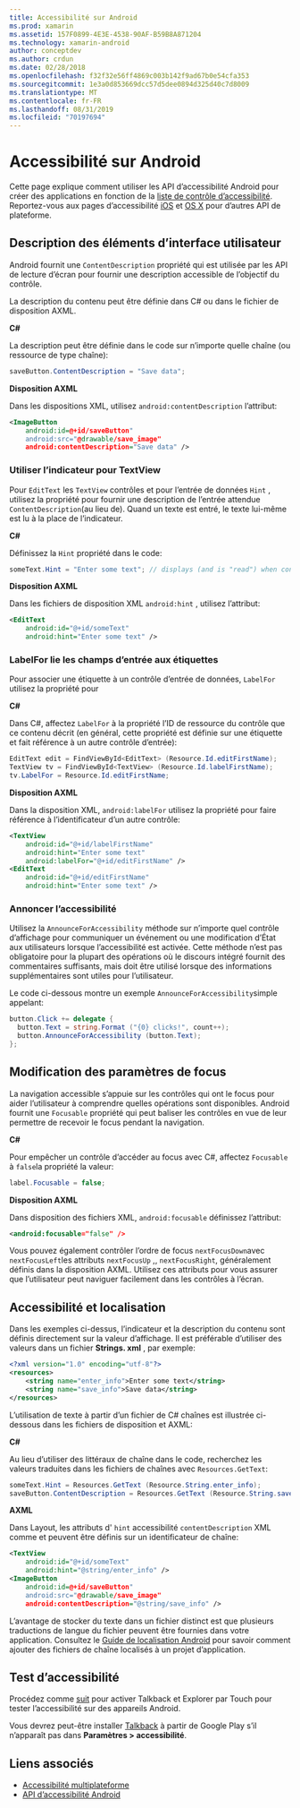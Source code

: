 ```yaml
---
title: Accessibilité sur Android
ms.prod: xamarin
ms.assetid: 157F0899-4E3E-4538-90AF-B59B8A871204
ms.technology: xamarin-android
author: conceptdev
ms.author: crdun
ms.date: 02/28/2018
ms.openlocfilehash: f32f32e56ff4869c003b142f9ad67b0e54cfa353
ms.sourcegitcommit: 1e3a0d853669dcc57d5dee0894d325d40c7d8009
ms.translationtype: MT
ms.contentlocale: fr-FR
ms.lasthandoff: 08/31/2019
ms.locfileid: "70197694"
---
```

# <a name="accessibility-on-android"></a>Accessibilité sur Android

Cette page explique comment utiliser les API d’accessibilité Android pour créer des applications en fonction de la [liste de contrôle d’accessibilité](~/cross-platform/app-fundamentals/accessibility.md).
Reportez-vous aux pages d’accessibilité [iOS](~/ios/app-fundamentals/accessibility.md) et [OS X](~/mac/app-fundamentals/accessibility.md) pour d’autres API de plateforme.


## <a name="describing-ui-elements"></a>Description des éléments d’interface utilisateur

Android fournit une `ContentDescription` propriété qui est utilisée par les API de lecture d’écran pour fournir une description accessible de l’objectif du contrôle.

La description du contenu peut être définie dans C# ou dans le fichier de disposition AXML.

**C#**

La description peut être définie dans le code sur n’importe quelle chaîne (ou ressource de type chaîne):

```csharp
saveButton.ContentDescription = "Save data";
```

**Disposition AXML**

Dans les dispositions XML, utilisez `android:contentDescription` l’attribut:

```xml
<ImageButton
    android:id=@+id/saveButton"
    android:src="@drawable/save_image"
    android:contentDescription="Save data" />
```

### <a name="use-hint-for-textview"></a>Utiliser l’indicateur pour TextView

Pour `EditText` les `TextView` contrôles et pour l’entrée de données `Hint` , utilisez la propriété pour fournir une description de l’entrée attendue `ContentDescription`(au lieu de).
Quand un texte est entré, le texte lui-même est lu à la place de l’indicateur.

**C#**

Définissez la `Hint` propriété dans le code:

```csharp
someText.Hint = "Enter some text"; // displays (and is "read") when control is empty
```

**Disposition AXML**

Dans les fichiers de disposition XML `android:hint` , utilisez l’attribut:

```xml
<EditText
    android:id="@+id/someText"
    android:hint="Enter some text" />
```


### <a name="labelfor-links-input-fields-with-labels"></a>LabelFor lie les champs d’entrée aux étiquettes

Pour associer une étiquette à un contrôle d’entrée de données, `LabelFor` utilisez la propriété pour

**C#**

Dans C#, affectez `LabelFor` à la propriété l’ID de ressource du contrôle que ce contenu décrit (en général, cette propriété est définie sur une étiquette et fait référence à un autre contrôle d’entrée):

```csharp
EditText edit = FindViewById<EditText> (Resource.Id.editFirstName);
TextView tv = FindViewById<TextView> (Resource.Id.labelFirstName);
tv.LabelFor = Resource.Id.editFirstName;
```

**Disposition AXML**

Dans la disposition XML, `android:labelFor` utilisez la propriété pour faire référence à l’identificateur d’un autre contrôle:

```xml
<TextView
    android:id="@+id/labelFirstName"
    android:hint="Enter some text"
    android:labelFor="@+id/editFirstName" />
<EditText
    android:id="@+id/editFirstName"
    android:hint="Enter some text" />
```

### <a name="announce-for-accessibility"></a>Annoncer l’accessibilité

Utilisez la `AnnounceForAccessibility` méthode sur n’importe quel contrôle d’affichage pour communiquer un événement ou une modification d’État aux utilisateurs lorsque l’accessibilité est activée. Cette méthode n’est pas obligatoire pour la plupart des opérations où le discours intégré fournit des commentaires suffisants, mais doit être utilisé lorsque des informations supplémentaires sont utiles pour l’utilisateur.

Le code ci-dessous montre un exemple `AnnounceForAccessibility`simple appelant:

```csharp
button.Click += delegate {
  button.Text = string.Format ("{0} clicks!", count++);
  button.AnnounceForAccessibility (button.Text);
};
```

## <a name="changing-focus-settings"></a>Modification des paramètres de focus

La navigation accessible s’appuie sur les contrôles qui ont le focus pour aider l’utilisateur à comprendre quelles opérations sont disponibles. Android fournit une `Focusable` propriété qui peut baliser les contrôles en vue de leur permettre de recevoir le focus pendant la navigation.

**C#**

Pour empêcher un contrôle d’accéder au focus avec C#, affectez `Focusable` à `false`la propriété la valeur:

```csharp
label.Focusable = false;
```

**Disposition AXML**

Dans disposition des fichiers XML, `android:focusable` définissez l’attribut:

```xml
<android:focusable="false" />
```

Vous pouvez également contrôler l’ordre de focus `nextFocusDown`avec `nextFocusLeft`les attributs `nextFocusUp` ,, `nextFocusRight`, généralement définis dans la disposition AXML. Utilisez ces attributs pour vous assurer que l’utilisateur peut naviguer facilement dans les contrôles à l’écran.


## <a name="accessibility-and-localization"></a>Accessibilité et localisation

Dans les exemples ci-dessus, l’indicateur et la description du contenu sont définis directement sur la valeur d’affichage. Il est préférable d’utiliser des valeurs dans un fichier **Strings. xml** , par exemple:

```xml
<?xml version="1.0" encoding="utf-8"?>
<resources>
    <string name="enter_info">Enter some text</string>
    <string name="save_info">Save data</string>
</resources>
```

L’utilisation de texte à partir d’un fichier de C# chaînes est illustrée ci-dessous dans les fichiers de disposition et AXML:

**C#**

Au lieu d’utiliser des littéraux de chaîne dans le code, recherchez les valeurs traduites dans les fichiers de chaînes avec `Resources.GetText`:

```csharp
someText.Hint = Resources.GetText (Resource.String.enter_info);
saveButton.ContentDescription = Resources.GetText (Resource.String.save_info);
```

**AXML**

Dans Layout, les attributs d' `hint` accessibilité `contentDescription` XML comme et peuvent être définis sur un identificateur de chaîne:

```xml
<TextView
    android:id="@+id/someText"
    android:hint="@string/enter_info" />
<ImageButton
    android:id=@+id/saveButton"
    android:src="@drawable/save_image"
    android:contentDescription="@string/save_info" />
```

L’avantage de stocker du texte dans un fichier distinct est que plusieurs traductions de langue du fichier peuvent être fournies dans votre application. Consultez le [Guide de localisation Android](~/android/app-fundamentals/localization.md) pour savoir comment ajouter des fichiers de chaîne localisés à un projet d’application.


## <a name="testing-accessibility"></a>Test d’accessibilité

Procédez comme [suit](https://developer.android.com/training/accessibility/testing.html#how-to) pour activer Talkback et Explorer par Touch pour tester l’accessibilité sur des appareils Android.

Vous devrez peut-être installer [Talkback](https://play.google.com/store/apps/details?id=com.google.android.marvin.talkback) à partir de Google Play s’il n’apparaît pas dans **Paramètres > accessibilité**.


## <a name="related-links"></a>Liens associés

- [Accessibilité multiplateforme](~/cross-platform/app-fundamentals/accessibility.md)
- [API d’accessibilité Android](https://developer.android.com/guide/topics/ui/accessibility/index.html)
